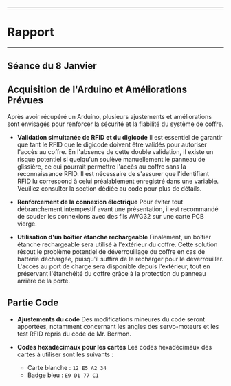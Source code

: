 *******************
# Rapport 
*******************

## Séance du 8 Janvier

## Acquisition de l'Arduino et Améliorations Prévues

Après avoir récupéré un Arduino, plusieurs ajustements et améliorations sont envisagés pour renforcer la sécurité et la fiabilité du système de coffre.

- **Validation simultanée de RFID et du digicode**
  Il est essentiel de garantir que tant le RFID que le digicode doivent être validés pour autoriser l'accès au coffre. En l'absence de cette double validation, il existe un risque potentiel si quelqu'un soulève manuellement le panneau de glissière, ce qui pourrait permettre l'accès au coffre sans la reconnaissance RFID. Il est nécessaire de s'assurer que l'identifiant RFID lu correspond à celui préalablement enregistré dans une variable. Veuillez consulter la section dédiée au code pour plus de détails.

- **Renforcement de la connexion électrique**
  Pour éviter tout débranchement intempestif avant une présentation, il est recommandé de souder les connexions avec des fils AWG32 sur une carte PCB vierge.

- **Utilisation d'un boîtier étanche rechargeable**
  Finalement, un boîtier étanche rechargeable sera utilisé à l'extérieur du coffre. Cette solution résout le problème potentiel de déverrouillage du coffre en cas de batterie déchargée, puisqu'il suffira de le recharger pour le déverrouiller. L'accès au port de charge sera disponible depuis l'extérieur, tout en préservant l'étanchéité du coffre grâce à la protection du panneau arrière de la porte.

## Partie Code

- **Ajustements du code**
  Des modifications mineures du code seront apportées, notamment concernant les angles des servo-moteurs et les test RFID repris du code de Mr. Bermon.

- **Codes hexadécimaux pour les cartes**
  Les codes hexadécimaux des cartes à utiliser sont les suivants :
  - Carte blanche : `12 E5 A2 34`
  - Badge bleu : `E9 D1 77 C1`

